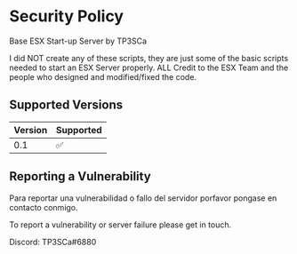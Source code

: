 # Security Policy

Base ESX Start-up Server by TP3SCa

I did NOT create any of these scripts, they are just some of the basic scripts needed to start an ESX Server properly. ALL Credit to the ESX Team and the people who designed and modified/fixed the code.

## Supported Versions

| Version | Supported          |
| ------- | ------------------ |
| 0.1     | :white_check_mark: |

## Reporting a Vulnerability

Para reportar una vulnerabilidad o fallo del servidor porfavor pongase en contacto conmigo.

To report a vulnerability or server failure please get in touch.

Discord: TP3SCa#6880

